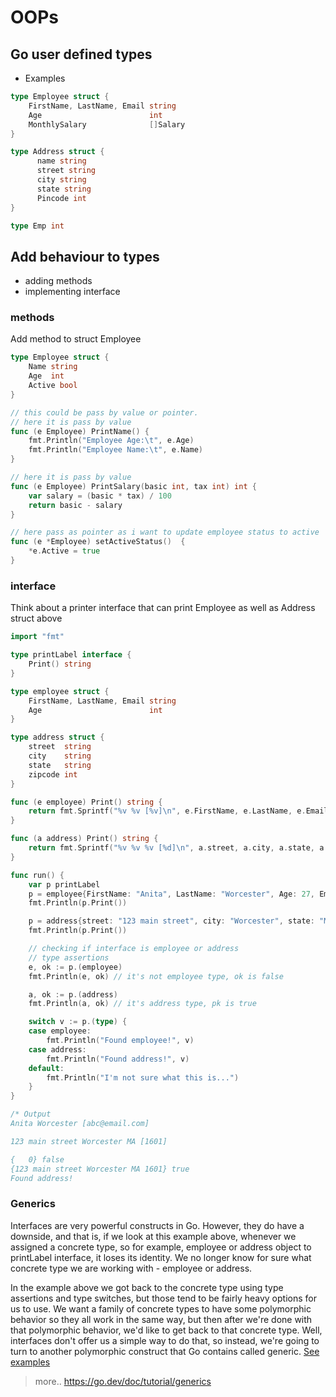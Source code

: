 # OOPs

## Go user defined types
- Examples
```go
type Employee struct {
	FirstName, LastName, Email string
	Age                        int
	MonthlySalary              []Salary
}

type Address struct {
      name string 
      street string
      city string
      state string
      Pincode int
}

type Emp int

```

## Add behaviour to types
- adding methods
- implementing interface

### methods
Add method to struct Employee
```go
type Employee struct {
	Name string
	Age  int
    Active bool
}

// this could be pass by value or pointer.
// here it is pass by value
func (e Employee) PrintName() {
	fmt.Println("Employee Age:\t", e.Age)
	fmt.Println("Employee Name:\t", e.Name)
}

// here it is pass by value
func (e Employee) PrintSalary(basic int, tax int) int {
	var salary = (basic * tax) / 100
	return basic - salary
}

// here pass as pointer as i want to update employee status to active
func (e *Employee) setActiveStatus()  {
    *e.Active = true
}

```

### interface
Think about a printer interface that can print Employee as well as Address struct above

```go
import "fmt"

type printLabel interface {
	Print() string
}

type employee struct {
	FirstName, LastName, Email string
	Age                        int
}

type address struct {
	street  string
	city    string
	state   string
	zipcode int
}

func (e employee) Print() string {
	return fmt.Sprintf("%v %v [%v]\n", e.FirstName, e.LastName, e.Email)
}

func (a address) Print() string {
	return fmt.Sprintf("%v %v %v [%d]\n", a.street, a.city, a.state, a.zipcode)
}

func run() {
	var p printLabel
	p = employee{FirstName: "Anita", LastName: "Worcester", Age: 27, Email: "abc@email.com"}
	fmt.Println(p.Print())

	p = address{street: "123 main street", city: "Worcester", state: "MA", zipcode: 1601}
	fmt.Println(p.Print())

	// checking if interface is employee or address
    // type assertions
	e, ok := p.(employee)
	fmt.Println(e, ok) // it's not employee type, ok is false

	a, ok := p.(address)
	fmt.Println(a, ok) // it's address type, pk is true

	switch v := p.(type) {
	case employee:
		fmt.Println("Found employee!", v)
	case address:
		fmt.Println("Found address!", v)
	default:
		fmt.Println("I'm not sure what this is...")
	}
}

/* Output
Anita Worcester [abc@email.com]

123 main street Worcester MA [1601]

{   0} false
{123 main street Worcester MA 1601} true
Found address!
```

### Generics
Interfaces are very powerful constructs in Go. However, they do have a downside, and that is, if we look at this example above, whenever we assigned a concrete type, so for example, employee or address object to printLabel  interface, it loses its identity. We no longer know for sure what concrete type we are working with - employee or address. 

In the example above we got back to the concrete type using type assertions and type switches, but those tend to be fairly heavy options for us to use. We want a family of concrete types to have some polymorphic behavior so they all work in the same way, but then after we're done with that polymorphic behavior, we'd like to get back to that concrete type. Well, interfaces don't offer us a simple way to do that, so instead, we're going to turn to another polymorphic construct that Go contains called generic. [See examples](./generic)


>more.. https://go.dev/doc/tutorial/generics
